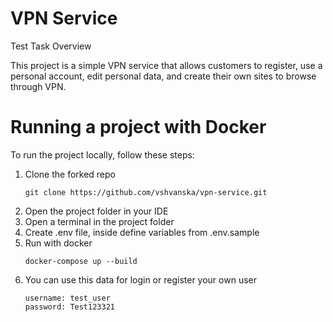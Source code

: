# VPN Service
Test Task Overview

This project is a simple VPN service that allows customers to register, use a personal account, edit personal data, and create their own sites to browse through VPN.

# Running a project with Docker
To run the project locally, follow these steps:

1. Clone the forked repo
    ```
    git clone https://github.com/vshvanska/vpn-service.git
    ```
2. Open the project folder in your IDE
3. Open a terminal in the project folder
4. Create .env file, inside define variables from .env.sample
5. Run with docker
    ```
    docker-compose up --build
    ```
6. You can use this data for login or register your own user
    ```
   username: test_user
   password: Test123321
    ```
